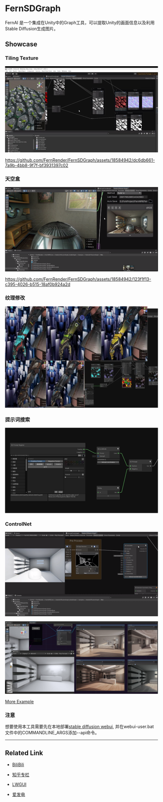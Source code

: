 # FernSDGraph

FernAI 是一个集成在Unity中的Graph工具，可以提取Unity的画面信息以及利用Stable Diffusion生成图片。

## Showcase

### Tiling Texture

![](/DocAssets/TilingPBR.jpg)

https://github.com/FernRender/FernSDGraph/assets/18584942/dc6db661-7a9b-4bb8-9f7f-bf3931397c02

### 天空盒

![](/DocAssets/SkyHDRI.png)

https://github.com/FernRender/FernSDGraph/assets/18584942/123f1f13-c395-4026-b515-18af0b924a2d


### 纹理修改

![](/DocAssets/TextureModify.png)


### 提示词搜索

![](/DocAssets/PromptGenerator.png)

### ControlNet

![](/DocAssets/ControlNet.png)

![](/DocAssets/ControlNet2.jpg)

[More Example](https://github.com/DeJhon-Huang/FernNPR/wiki/Stable-Graph-Example)

### 注意

想要使用本工具需要先在本地部署[stable diffusion webui](https://github.com/AUTOMATIC1111/stable-diffusion-webui), 并在webui-user.bat文件中的COMMANDLINE_ARGS添加--api命令。
___

## Related Link

- [BiliBili](https://space.bilibili.com/477693184)

- [知乎专栏](https://www.zhihu.com/column/c_1587028302690304000)

- [LWGUI](https://github.com/JasonMa0012/LWGUI)

- [爱发电](https://afdian.net/a/FernRender)
